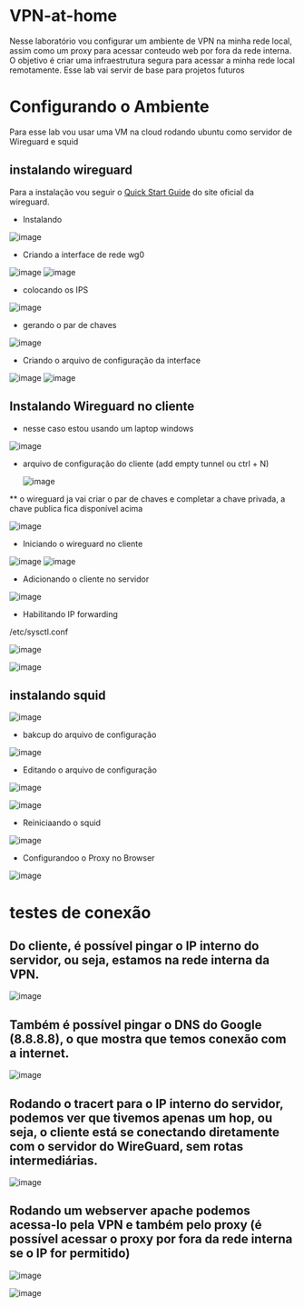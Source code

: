 # VPN-at-home

Nesse laboratório vou configurar um ambiente de VPN na minha rede local, assim como um proxy para acessar conteudo web por fora da rede interna. O objetivo é criar uma infraestrutura segura para acessar a minha rede local remotamente. Esse lab vai servir de base para projetos futuros

# Configurando o Ambiente

Para esse lab vou usar uma VM na cloud rodando ubuntu como servidor de Wireguard e squid

## instalando wireguard
Para a instalação vou seguir o [Quick Start Guide](https://www.wireguard.com/quickstart/) do site oficial da wireguard.

* Instalando

![image](https://github.com/user-attachments/assets/47eda06a-fbbf-40b8-b060-d4257382cfc4)

* Criando a interface de rede wg0
  
![image](https://github.com/user-attachments/assets/9b9fad37-06ab-4ae3-9252-5883cc885c5b)
![image](https://github.com/user-attachments/assets/ce89a3eb-0fe7-49df-beaf-bbfde26ac8bd)

* colocando os IPS

![image](https://github.com/user-attachments/assets/2421581f-6405-420f-b8b9-27350bfea039)

* gerando o par de chaves

![image](https://github.com/user-attachments/assets/6b2f9063-8e62-436a-9070-02c4c6d819f4)


* Criando o arquivo de configuração da interface

![image](https://github.com/user-attachments/assets/5b104998-c8a8-470f-b4bb-c8ecd43ee944)
![image](https://github.com/user-attachments/assets/1b40baeb-ea53-4eb0-a306-18b0120fd5f4)

## Instalando Wireguard no cliente
  
* nesse caso estou usando um laptop windows

![image](https://github.com/user-attachments/assets/da15e68e-9138-4762-8e8e-d10d9cc691aa)


* arquivo de configuração do cliente (add empty tunnel ou ctrl + N)


  ![image](https://github.com/user-attachments/assets/36a49897-65b7-4eb1-a3e8-3e0ef4cec26b)

** o wireguard ja vai criar o par de chaves e completar a chave privada, a chave publica fica disponível acima

![image](https://github.com/user-attachments/assets/8b969f98-e1f5-42f2-9dda-45b2c40c1a7d)

* Iniciando o wireguard no cliente

![image](https://github.com/user-attachments/assets/8659798b-d606-4aa6-85f4-40152044f281)
![image](https://github.com/user-attachments/assets/84efa95e-d565-45af-b521-2a4e38c16ad8)


* Adicionando o cliente no servidor

![image](https://github.com/user-attachments/assets/3f3a9ec5-1927-4bdf-b31e-975bd942d48e)


* Habilitando IP forwarding

/etc/sysctl.conf

![image](https://github.com/user-attachments/assets/c193e43b-7f0d-474f-8582-795b9555ef40)

![image](https://github.com/user-attachments/assets/b6a08249-e65e-42b5-8b5a-8011c8c48ed5)


## instalando squid

![image](https://github.com/user-attachments/assets/c7349374-eec9-4cd0-9dd9-e42f5f2435a7)

* bakcup do arquivo de configuração
  
![image](https://github.com/user-attachments/assets/e447be86-3bfb-487d-b6ab-0298c9198a49)

* Editando o arquivo de configuração

![image](https://github.com/user-attachments/assets/4c0a99bc-8464-4625-af05-6e0f9f70d4f4)

![image](https://github.com/user-attachments/assets/28d3118b-4c8d-45af-915e-46f0dc7e2c77)

* Reiniciaando o squid


![image](https://github.com/user-attachments/assets/f9239b61-ff26-4205-b307-371fbce4c038)

* Configurandoo o Proxy no Browser

![image](https://github.com/user-attachments/assets/6571cc67-3057-47b9-bb51-3490db03056d)

# testes de conexão

## Do cliente, é possível pingar o IP interno do servidor, ou seja, estamos na rede interna da VPN.

![image](https://github.com/user-attachments/assets/e8e369be-fb50-4415-9f51-f9e24d74cae0)


## Também é possível pingar o DNS do Google (8.8.8.8), o que mostra que temos conexão com a internet.

![image](https://github.com/user-attachments/assets/362d8bff-a8aa-4196-85b7-a7c7a6ecf8ec)


## Rodando o tracert para o IP interno do servidor, podemos ver que tivemos apenas um hop, ou seja, o cliente está se conectando diretamente com o servidor do WireGuard, sem rotas intermediárias.

![image](https://github.com/user-attachments/assets/49309645-2deb-4df8-907f-758ccd792c4e)

## Rodando um webserver apache podemos acessa-lo pela VPN e também pelo proxy (é possível acessar o proxy por fora da rede interna se o IP for permitido)

![image](https://github.com/user-attachments/assets/0e3cc04a-0bb0-44bb-982e-254d871571dc)

![image](https://github.com/user-attachments/assets/5cfcae5e-5c26-4e67-b553-a9dc8aec75a0)
